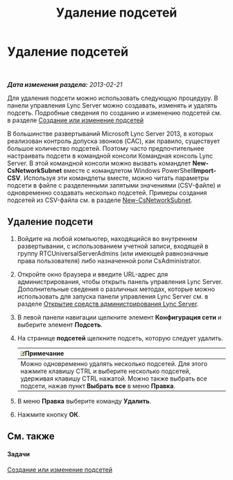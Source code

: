 ﻿---
title: Удаление подсетей
TOCTitle: Удаление подсетей
ms:assetid: c1850f38-40a3-48c9-b6f1-f181c5e63b6b
ms:mtpsurl: https://technet.microsoft.com/ru-ru/library/JJ721873(v=OCS.15)
ms:contentKeyID: 49888172
ms.date: 05/19/2016
mtps_version: v=OCS.15
ms.translationtype: HT
---

# Удаление подсетей

 

_**Дата изменения раздела:** 2013-02-21_

Для удаления подсети можно использовать следующую процедуру. В панели управления Lync Server можно создавать, изменять и удалять подсеть. Подробные сведения по созданию и изменению подсетей см. в разделе [Создание или изменение подсетей](lync-server-2013-create-or-modify-network-subnets.md)

В большинстве развертываний Microsoft Lync Server 2013, в которых реализован контроль допуска звонков (CAC), как правило, существует большое количество подсетей. Поэтому часто предпочтительнее настраивать подсети в командной консоли Командная консоль Lync Server. В этой командной консоли можно вызвать командлет **New-CsNetworkSubnet** вместе с командлетом Windows PowerShell**Import-CSV**. Используя эти командлеты вместе, можно читать параметры подсети в файле с разделенными запятыми значениями (CSV-файле) и одновременно создавать несколько подсетей. Примеры создания подсетей из CSV-файла см. в разделе [New-CsNetworkSubnet](new-csnetworksubnet.md).

## Удаление подсети

1.  Войдите на любой компьютер, находящийся во внутреннем развертывании, с использованием учетной записи, входящей в группу RTCUniversalServerAdmins (или имеющей равнозначные права пользователя) либо назначенной роли CsAdministrator.

2.  Откройте окно браузера и введите URL-адрес для администрирования, чтобы открыть панель управления Lync Server. Дополнительные сведения о различных методах, которые можно использовать для запуска панели управления Lync Server см. в разделе [Открытие средств администрирования Lync Server](lync-server-2013-open-lync-server-administrative-tools.md).

3.  В левой панели навигации щелкните элемент **Конфигурация сети** и выберите элемент **Подсеть**.

4.  На странице **подсетей** щелкните подсеть, которую следует удалить.
    
    <table>
    <thead>
    <tr class="header">
    <th><img src="images/Gg398412.note(OCS.15).gif" title="note" alt="note" />Примечание</th>
    </tr>
    </thead>
    <tbody>
    <tr class="odd">
    <td>Можно одновременно удалять несколько подсетей. Для этого нажмите клавишу CTRL и выберите несколько подсетей, удерживая клавишу CTRL нажатой. Можно также выбрать все подсети, нажав пункт <strong>Выбрать все</strong> в меню <strong>Правка</strong>.</td>
    </tr>
    </tbody>
    </table>


5.  В меню **Правка** выберите команду **Удалить**.

6.  Нажмите кнопку **ОК**.

## См. также

#### Задачи

[Создание или изменение подсетей](lync-server-2013-create-or-modify-network-subnets.md)

